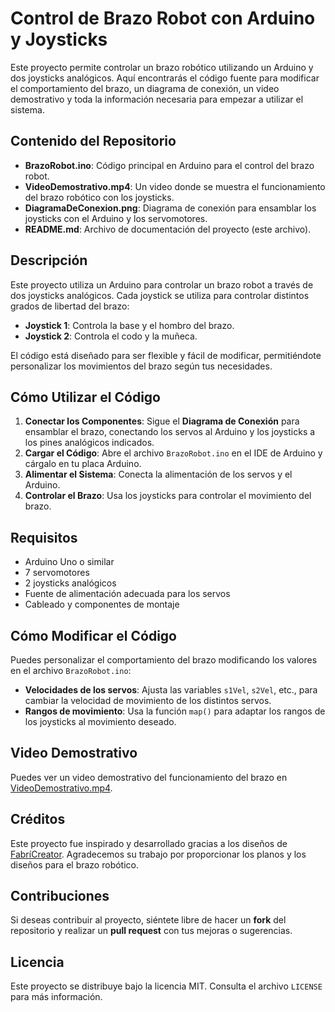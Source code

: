 # Control de Brazo Robot con Arduino y Joysticks

Este proyecto permite controlar un brazo robótico utilizando un Arduino y dos joysticks analógicos. Aquí encontrarás el código fuente para modificar el comportamiento del brazo, un diagrama de conexión, un video demostrativo y toda la información necesaria para empezar a utilizar el sistema.

## Contenido del Repositorio

- **BrazoRobot.ino**: Código principal en Arduino para el control del brazo robot.
- **VideoDemostrativo.mp4**: Un video donde se muestra el funcionamiento del brazo robótico con los joysticks.
- **DiagramaDeConexion.png**: Diagrama de conexión para ensamblar los joysticks con el Arduino y los servomotores.
- **README.md**: Archivo de documentación del proyecto (este archivo).

## Descripción

Este proyecto utiliza un Arduino para controlar un brazo robot a través de dos joysticks analógicos. Cada joystick se utiliza para controlar distintos grados de libertad del brazo:

- **Joystick 1**: Controla la base y el hombro del brazo.
- **Joystick 2**: Controla el codo y la muñeca.

El código está diseñado para ser flexible y fácil de modificar, permitiéndote personalizar los movimientos del brazo según tus necesidades.

## Cómo Utilizar el Código

1. **Conectar los Componentes**: Sigue el **Diagrama de Conexión** para ensamblar el brazo, conectando los servos al Arduino y los joysticks a los pines analógicos indicados.
2. **Cargar el Código**: Abre el archivo `BrazoRobot.ino` en el IDE de Arduino y cárgalo en tu placa Arduino.
3. **Alimentar el Sistema**: Conecta la alimentación de los servos y el Arduino.
4. **Controlar el Brazo**: Usa los joysticks para controlar el movimiento del brazo.

## Requisitos

- Arduino Uno o similar
- 7 servomotores
- 2 joysticks analógicos
- Fuente de alimentación adecuada para los servos
- Cableado y componentes de montaje

## Cómo Modificar el Código

Puedes personalizar el comportamiento del brazo modificando los valores en el archivo `BrazoRobot.ino`:
- **Velocidades de los servos**: Ajusta las variables `s1Vel`, `s2Vel`, etc., para cambiar la velocidad de movimiento de los distintos servos.
- **Rangos de movimiento**: Usa la función `map()` para adaptar los rangos de los joysticks al movimiento deseado.

## Video Demostrativo

Puedes ver un video demostrativo del funcionamiento del brazo en [VideoDemostrativo.mp4](VideoDemostrativo.mp4).

## Créditos

Este proyecto fue inspirado y desarrollado gracias a los diseños de [FabríCreator](https://www.youtube.com/@FABRIcreator). Agradecemos su trabajo por proporcionar los planos y los diseños para el brazo robótico.

## Contribuciones

Si deseas contribuir al proyecto, siéntete libre de hacer un **fork** del repositorio y realizar un **pull request** con tus mejoras o sugerencias.

## Licencia

Este proyecto se distribuye bajo la licencia MIT. Consulta el archivo `LICENSE` para más información.

